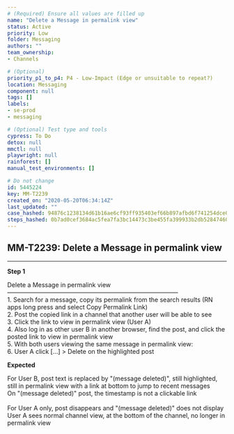 ```yaml
---
# (Required) Ensure all values are filled up
name: "Delete a Message in permalink view"
status: Active
priority: Low
folder: Messaging
authors: ""
team_ownership: 
- Channels

# (Optional)
priority_p1_to_p4: P4 - Low-Impact (Edge or unsuitable to repeat?)
location: Messaging
component: null
tags: []
labels: 
- se-prod
- messaging

# (Optional) Test type and tools
cypress: To Do
detox: null
mmctl: null
playwright: null
rainforest: []
manual_test_environments: []

# Do not change
id: 5445224
key: MM-T2239
created_on: "2020-05-20T06:34:14Z"
last_updated: ""
case_hashed: 94876c1238134d61b16ae6cf93ff935403ef66b897afbd6f741254dce00683f7881bfd69ddeaef450759144c07fec2a6
steps_hashed: 0b7ad0cef3684ac5fea7fa3bc14473c3be455fa399933b2db52847460de435605764510e65bb704935a3a46cba255315
---
```


<!-- (Auto-generated) Based on frontmatter's "key" and "name" -->

## MM-T2239: Delete a Message in permalink view

---

**Step 1**

Delete a Message in permalink view\
————————————————————————————\
1\. Search for a message, copy its permalink from the search results (RN apps long press and select Copy Permalink Link)\
2\. Post the copied link in a channel that another user will be able to see\
3\. Click the link to view in permalink view (User A)\
4\. Also log in as other user B in another browser, find the post, and click the posted link to view in permalink view\
5\. With both users viewing the same message in permalink view:\
6\. User A click \[...] > Delete on the highlighted post

**Expected**

For User B, post text is replaced by "(message deleted)", still highlighted, still in permalink view with a link at bottom to jump to recent messages\
On "(message deleted)" post, the timestamp is not a clickable link\
\
For User A only, post disappears and "(message deleted)" does not display\
User A sees normal channel view, at the bottom of the channel, no longer in permalink view
